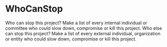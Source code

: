 
# WhoCanStop

Who can stop this project?
Make a list of every internal individual or committee who could slow down, compromise or kill this project.
Who else can stop this project?
Make a list of every external individual, organization or entity who could slow down, compromise or kill this project.